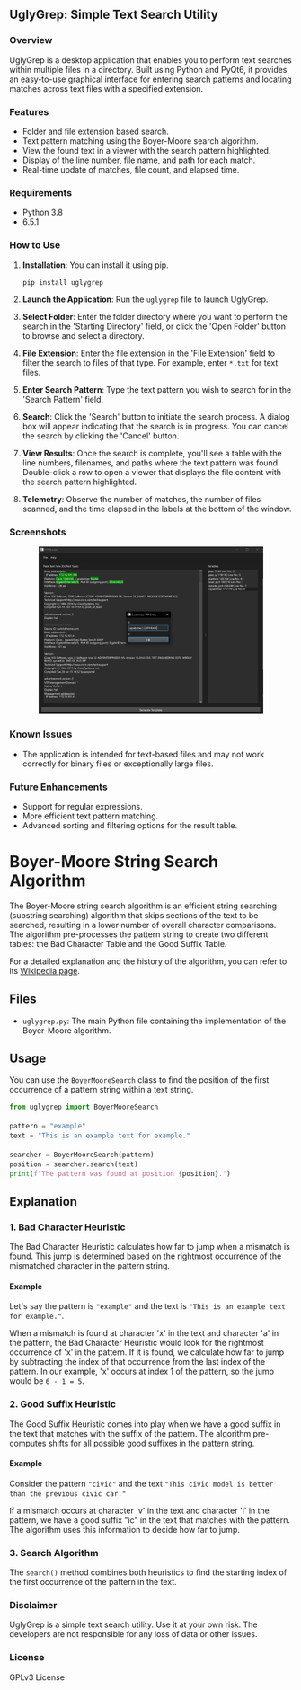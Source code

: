 ## UglyGrep: Simple Text Search Utility

### Overview

UglyGrep is a desktop application that enables you to perform text searches within multiple files in a directory. Built using Python and PyQt6, it provides an easy-to-use graphical interface for entering search patterns and locating matches across text files with a specified extension.

### Features

- Folder and file extension based search.
- Text pattern matching using the Boyer-Moore search algorithm.
- View the found text in a viewer with the search pattern highlighted.
- Display of the line number, file name, and path for each match.
- Real-time update of matches, file count, and elapsed time.

### Requirements

- Python 3.8
-  6.5.1

### How to Use

1. **Installation**: You can install it using pip.
    ```
    pip install uglygrep
    ```

2. **Launch the Application**: Run the `uglygrep` file to launch UglyGrep.

3. **Select Folder**: Enter the folder directory where you want to perform the search in the 'Starting Directory' field, or click the 'Open Folder' button to browse and select a directory.

4. **File Extension**: Enter the file extension in the 'File Extension' field to filter the search to files of that type. For example, enter `*.txt` for text files.

5. **Enter Search Pattern**: Type the text pattern you wish to search for in the 'Search Pattern' field.

6. **Search**: Click the 'Search' button to initiate the search process. A dialog box will appear indicating that the search is in progress. You can cancel the search by clicking the 'Cancel' button.

7. **View Results**: Once the search is complete, you'll see a table with the line numbers, filenames, and paths where the text pattern was found. Double-click a row to open a viewer that displays the file content with the search pattern highlighted.

8. **Telemetry**: Observe the number of matches, the number of files scanned, and the time elapsed in the labels at the bottom of the window.

### Screenshots

<div align="center">
  <img src="https://github.com/scottpeterman/ttpbuilder/raw/main/screen-shots/builder.png" alt="builder.png" width="400px">
  
</div>

### Known Issues

- The application is intended for text-based files and may not work correctly for binary files or exceptionally large files.

### Future Enhancements

- Support for regular expressions.
- More efficient text pattern matching.
- Advanced sorting and filtering options for the result table.



# Boyer-Moore String Search Algorithm

The Boyer-Moore string search algorithm is an efficient string searching (substring searching) algorithm that skips sections of the text to be searched, resulting in a lower number of overall character comparisons. The algorithm pre-processes the pattern string to create two different tables: the Bad Character Table and the Good Suffix Table.

For a detailed explanation and the history of the algorithm, you can refer to its [Wikipedia page](https://en.wikipedia.org/wiki/Boyer%E2%80%93Moore_string-search_algorithm).

## Files
- `uglygrep.py`: The main Python file containing the implementation of the Boyer-Moore algorithm.

## Usage
You can use the `BoyerMooreSearch` class to find the position of the first occurrence of a pattern string within a text string.

```python
from uglygrep import BoyerMooreSearch

pattern = "example"
text = "This is an example text for example."

searcher = BoyerMooreSearch(pattern)
position = searcher.search(text)
print(f"The pattern was found at position {position}.")
```

## Explanation

### 1. Bad Character Heuristic

The Bad Character Heuristic calculates how far to jump when a mismatch is found. This jump is determined based on the rightmost occurrence of the mismatched character in the pattern string.

#### Example
Let's say the pattern is `"example"` and the text is `"This is an example text for example."`.

When a mismatch is found at character 'x' in the text and character 'a' in the pattern, the Bad Character Heuristic would look for the rightmost occurrence of 'x' in the pattern. If it is found, we calculate how far to jump by subtracting the index of that occurrence from the last index of the pattern. In our example, 'x' occurs at index 1 of the pattern, so the jump would be `6 - 1 = 5`.

### 2. Good Suffix Heuristic

The Good Suffix Heuristic comes into play when we have a good suffix in the text that matches with the suffix of the pattern. The algorithm pre-computes shifts for all possible good suffixes in the pattern string.

#### Example
Consider the pattern `"civic"` and the text `"This civic model is better than the previous civic car."`

If a mismatch occurs at character 'v' in the text and character 'i' in the pattern, we have a good suffix "ic" in the text that matches with the pattern. The algorithm uses this information to decide how far to jump.

### 3. Search Algorithm

The `search()` method combines both heuristics to find the starting index of the first occurrence of the pattern in the text.

### Disclaimer

UglyGrep is a simple text search utility. Use it at your own risk. The developers are not responsible for any loss of data or other issues.

### License

GPLv3 License

